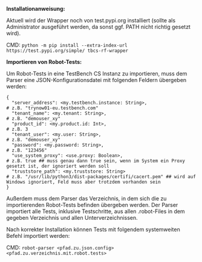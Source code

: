 **Installationanweisung:**

Aktuell wird der Wrapper noch von test.pypi.org installiert (sollte als Administrator ausgeführt werden, da sonst ggf. PATH nicht richtig gesetzt wird).

CMD: `python -m pip install --extra-index-url https://test.pypi.org/simple/ tbcs-rf-wrapper`

**Importieren von Robot-Tests:**

Um Robot-Tests in eine TestBench CS Instanz zu importieren, muss dem Parser eine JSON-Konfigurationsdatei mit folgenden Feldern übergeben werden:

```
{
  "server_address": <my.testbench.instance: String>,                        # z.B. "trynow01-eu.testbench.com"
  "tenant_name": <my.tenant: String>,                                       # z.B. "demouser_xy"
  "product_id": <my.product.id: Int>,                                       # z.B. 3
  "tenant_user": <my.user: String>,                                         # z.B. "demouser_xy"
  "password": <my.password: String>,                                        # z.B. "123456"
  "use_system_proxy": <use.proxy: Boolean>,                                 # z.B. true ## muss genau dann true sein, wenn im System ein Proxy gesetzt ist, der ignoriert werden soll
  "truststore_path": <my.truststore: String>                                # z.B. "/usr/lib/python3/dist-packages/certifi/cacert.pem" ## wird auf Windows ignoriert, Feld muss aber trotzdem vorhanden sein
}
```

Außerdem muss dem Parser das Verzeichnis, in dem sich die zu importierenden Robot-Tests befinden übergeben werden. Der Parser importiert alle Tests, inklusive Testschritte, aus allen .robot-Files in dem gegeben Verzeichnis und allen Unterverzeichnissen.

Nach korrekter Installation können Tests mit folgendem systemweiten Befehl importiert werden:

CMD: `robot-parser <pfad.zu.json.config> <pfad.zu.verzeichnis.mit.robot.tests>`